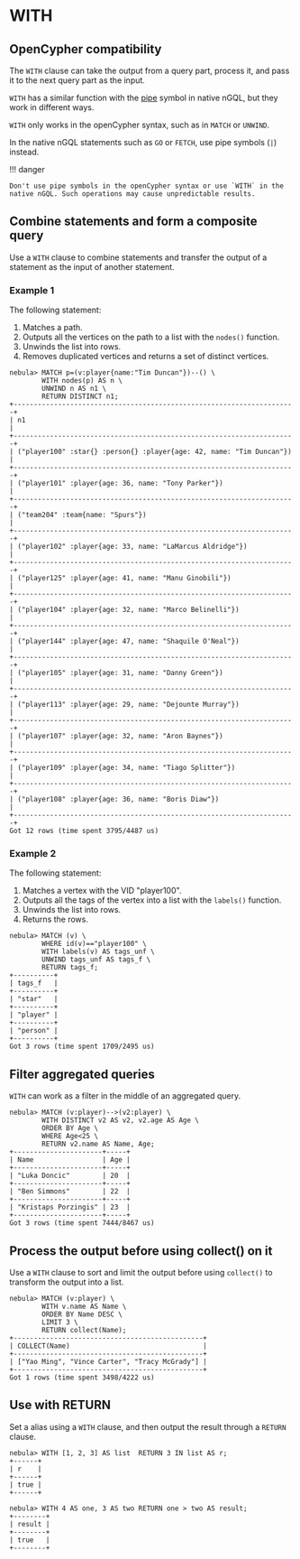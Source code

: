 # WITH

## OpenCypher compatibility

The `WITH` clause can take the output from a query part, process it, and pass it to the next query part as the input.

`WITH` has a similar function with the [pipe](../5.operators/4.pipe.md) symbol in native nGQL, but they work in different ways.

`WITH` only works in the openCypher syntax, such as in `MATCH` or `UNWIND`.

In the native nGQL statements such as `GO` or `FETCH`, use pipe symbols (`|`) instead.

!!! danger

    Don't use pipe symbols in the openCypher syntax or use `WITH` in the native nGQL. Such operations may cause unpredictable results.

## Combine statements and form a composite query

Use a `WITH` clause to combine statements and transfer the output of a statement as the input of another statement.

### Example 1

The following statement:

1. Matches a path.
2. Outputs all the vertices on the path to a list with the `nodes()` function.
3. Unwinds the list into rows.
4. Removes duplicated vertices and returns a set of distinct vertices.

```ngql
nebula> MATCH p=(v:player{name:"Tim Duncan"})--() \
        WITH nodes(p) AS n \
        UNWIND n AS n1 \
        RETURN DISTINCT n1;
+----------------------------------------------------------------------+
| n1                                                                   |
+----------------------------------------------------------------------+
| ("player100" :star{} :person{} :player{age: 42, name: "Tim Duncan"}) |
+----------------------------------------------------------------------+
| ("player101" :player{age: 36, name: "Tony Parker"})                  |
+----------------------------------------------------------------------+
| ("team204" :team{name: "Spurs"})                                     |
+----------------------------------------------------------------------+
| ("player102" :player{age: 33, name: "LaMarcus Aldridge"})            |
+----------------------------------------------------------------------+
| ("player125" :player{age: 41, name: "Manu Ginobili"})                |
+----------------------------------------------------------------------+
| ("player104" :player{age: 32, name: "Marco Belinelli"})              |
+----------------------------------------------------------------------+
| ("player144" :player{age: 47, name: "Shaquile O'Neal"})              |
+----------------------------------------------------------------------+
| ("player105" :player{age: 31, name: "Danny Green"})                  |
+----------------------------------------------------------------------+
| ("player113" :player{age: 29, name: "Dejounte Murray"})              |
+----------------------------------------------------------------------+
| ("player107" :player{age: 32, name: "Aron Baynes"})                  |
+----------------------------------------------------------------------+
| ("player109" :player{age: 34, name: "Tiago Splitter"})               |
+----------------------------------------------------------------------+
| ("player108" :player{age: 36, name: "Boris Diaw"})                   |
+----------------------------------------------------------------------+
Got 12 rows (time spent 3795/4487 us)
```

### Example 2

The following statement:

1. Matches a vertex with the VID "player100".
2. Outputs all the tags of the vertex into a list with the `labels()` function.
3. Unwinds the list into rows.
4. Returns the rows.

```ngql
nebula> MATCH (v) \
        WHERE id(v)=="player100" \
        WITH labels(v) AS tags_unf \
        UNWIND tags_unf AS tags_f \
        RETURN tags_f;
+----------+
| tags_f   |
+----------+
| "star"   |
+----------+
| "player" |
+----------+
| "person" |
+----------+
Got 3 rows (time spent 1709/2495 us)
```

## Filter aggregated queries

`WITH` can work as a filter in the middle of an aggregated query.

```ngql
nebula> MATCH (v:player)-->(v2:player) \
        WITH DISTINCT v2 AS v2, v2.age AS Age \
        ORDER BY Age \
        WHERE Age<25 \
        RETURN v2.name AS Name, Age;
+----------------------+-----+
| Name                 | Age |
+----------------------+-----+
| "Luka Doncic"        | 20  |
+----------------------+-----+
| "Ben Simmons"        | 22  |
+----------------------+-----+
| "Kristaps Porzingis" | 23  |
+----------------------+-----+
Got 3 rows (time spent 7444/8467 us)
```

## Process the output before using collect() on it

Use a `WITH` clause to sort and limit the output before using `collect()` to transform the output into a list.

```ngql
nebula> MATCH (v:player) \
        WITH v.name AS Name \
        ORDER BY Name DESC \
        LIMIT 3 \
        RETURN collect(Name);
+-----------------------------------------------+
| COLLECT(Name)                                 |
+-----------------------------------------------+
| ["Yao Ming", "Vince Carter", "Tracy McGrady"] |
+-----------------------------------------------+
Got 1 rows (time spent 3498/4222 us)
```

## Use with RETURN

Set a alias using a `WITH` clause, and then output the result through a `RETURN` clause.

```ngql
nebula> WITH [1, 2, 3] AS list  RETURN 3 IN list AS r;
+------+
| r    |
+------+
| true |
+------+

nebula> WITH 4 AS one, 3 AS two RETURN one > two AS result;
+--------+
| result |
+--------+
| true   |
+--------+
```
